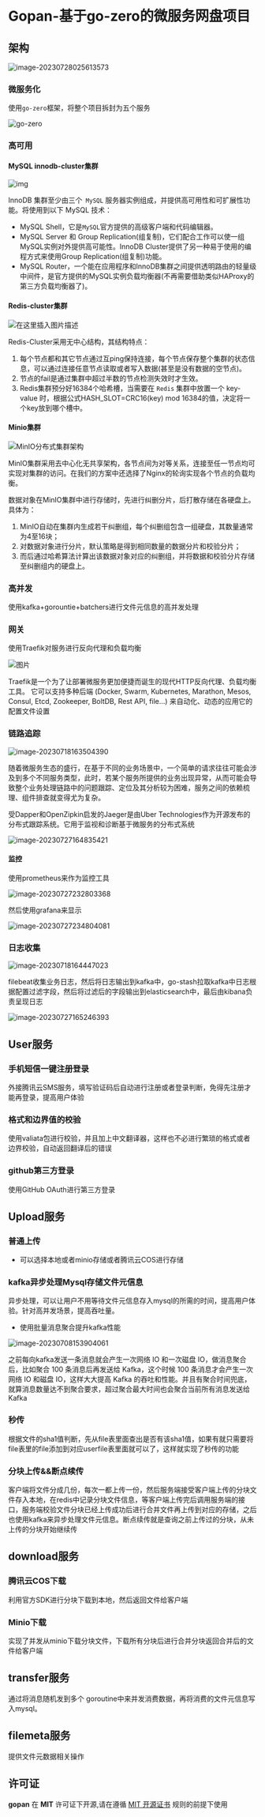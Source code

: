# Gopan-基于go-zero的微服务网盘项目

## 架构

![image-20230728025613573](https://raw.githubusercontent.com/liuxianloveqiqi/Xian-imagehost/main/image/image-20230728025613573.png)

### 微服务化

使用`go-zero`框架，将整个项目拆封为五个服务

![go-zero](https://raw.githubusercontent.com/liuxianloveqiqi/Xian-imagehost/main/image/go-zero.png)

### 高可用

#### MySQL innodb-cluster集群

![img](https://raw.githubusercontent.com/liuxianloveqiqi/Xian-imagehost/main/image/watermark,type_ZmFuZ3poZW5naGVpdGk,shadow_10,text_aHR0cHM6Ly93eHkwMzI3LmJsb2cuY3Nkbi5uZXQ=,size_16,color_FFFFFF,t_70.png)

InnoDB 集群至少由三个` MySQL` 服务器实例组成，并提供高可用性和可扩展性功能。将使用到以下 MySQL 技术：

- MySQL Shell，它是`MySQL`官方提供的高级客户端和代码编辑器。
- MySQL Server 和 Group Replication(组复制)，它们配合工作可以使一组MySQL实例对外提供高可能性。InnoDB Cluster提供了另一种易于使用的编程方式来使用Group Replication(组复制)功能。
- MySQL Router，一个能在应用程序和InnoDB集群之间提供透明路由的轻量级中间件，是官方提供的MySQL实例负载均衡器(不再需要借助类似HAProxy的第三方负载均衡器了)。

#### Redis-cluster集群

![在这里插入图片描述](https://raw.githubusercontent.com/liuxianloveqiqi/Xian-imagehost/main/image/watermark,type_ZmFuZ3poZW5naGVpdGk,shadow_10,text_aHR0cHM6Ly9ibG9nLmNzZG4ubmV0L3lyeDQyMDkwOQ==,size_16,color_FFFFFF,t_70.png)

Redis-Cluster采用无中心结构，其结构特点：

1. 每个节点都和其它节点通过互ping保持连接，每个节点保存整个集群的状态信息，可以通过连接任意节点读取或者写入数据(甚至是没有数据的空节点)。 
2. 节点的fail是通过集群中超过半数的节点检测失效时才生效。
3.  Redis集群预分好16384个哈希槽，当需要在 `Redis` 集群中放置一个 key-value 时，根据公式HASH_SLOT=CRC16(key) mod 16384的值，决定将一个key放到哪个槽中。

#### Minio集群

![MinIO分布式集群架构](https://raw.githubusercontent.com/liuxianloveqiqi/Xian-imagehost/main/image/a36949e0b971475499fd9ec95ad3b32d~tplv-k3u1fbpfcp-zoom-in-crop-mark:4536:0:0:0-20230718162200891.awebp)

MinIO集群采用去中心化无共享架构，各节点间为对等关系，连接至任一节点均可实现对集群的访问。在我们的方案中还选择了Nginx的轮询实现各个节点的负载均衡。

数据对象在MinIO集群中进行存储时，先进行纠删分片，后打散存储在各硬盘上。具体为：

1. MinIO自动在集群内生成若干纠删组，每个纠删组包含一组硬盘，其数量通常为4至16块；
2. 对数据对象进行分片，默认策略是得到相同数量的数据分片和校验分片；
3. 而后通过哈希算法计算出该数据对象对应的纠删组，并将数据和校验分片存储至纠删组内的硬盘上。

### 高并发

使用kafka+gorountie+batchers进行文件元信息的高并发处理

### 网关

使用Traefik对服务进行反向代理和负载均衡

![图片](https://raw.githubusercontent.com/liuxianloveqiqi/Xian-imagehost/main/image/539903bacd400ef97e09e6be88d09a87.png)

Traefik是一个为了让部署微服务更加便捷而诞生的现代HTTP反向代理、负载均衡工具。 它可以支持多种后端 (Docker, Swarm, Kubernetes, Marathon, Mesos, Consul, Etcd, Zookeeper, BoltDB, Rest API, file…) 来自动化、动态的应用它的配置文件设置
### 链路追踪

![image-20230718163504390](https://raw.githubusercontent.com/liuxianloveqiqi/Xian-imagehost/main/image/image-20230718163504390.png)

  随着微服务生态的盛行，在基于不同的业务场景中，一个简单的请求往往可能会涉及到多个不同服务类型，此时，若某个服务所提供的业务出现异常，从而可能会导致整个业务处理链路中的问题跟踪、定位及其分析较为困难，服务之间的依赖梳理、组件排查就变得尤为复杂。

受Dapper和OpenZipkin启发的Jaeger是由Uber Technologies作为开源发布的分布式跟踪系统。它用于监视和诊断基于微服务的分布式系统

![image-20230727164835421](https://raw.githubusercontent.com/liuxianloveqiqi/Xian-imagehost/main/image/image-20230727164835421.png)

#### 监控

使用prometheus来作为监控工具

![image-20230727232803368](https://raw.githubusercontent.com/liuxianloveqiqi/Xian-imagehost/main/image/image-20230727232803368.png)

然后使用grafana来显示

![image-20230727234804081](https://raw.githubusercontent.com/liuxianloveqiqi/Xian-imagehost/main/image/image-20230727234804081.png)

### 日志收集

![image-20230718164447023](https://raw.githubusercontent.com/liuxianloveqiqi/Xian-imagehost/main/image/image-20230718164447023.png)

filebeat收集业务日志，然后将日志输出到kafka中，go-stash拉取kafka中日志根据配置过滤字段，然后将过滤后的字段输出到elasticsearch中，最后由kibana负责呈现日志

![image-20230727165246393](https://raw.githubusercontent.com/liuxianloveqiqi/Xian-imagehost/main/image/image-20230727165246393.png)

## User服务

### 手机短信一键注册登录

外接腾讯云SMS服务，填写验证码后自动进行注册或者登录判断，免得先注册才能再登录，提高用户体验

### 格式和边界值的校验

使用valiata包进行校验，并且加上中文翻译器，这样也不必进行繁琐的格式或者边界校验，自动返回翻译后的错误

### github第三方登录

使用GitHub OAuth进行第三方登录

## Upload服务

### 普通上传

- 可以选择本地或者minio存储或者腾讯云COS进行存储

### kafka异步处理Mysql存储文件元信息

异步处理，可以让用户不用等待文件元信息存入mysql的所需的时间，提高用户体验。针对高并发场景，提高吞吐量。

- 使用批量消息聚合提升kafka性能

![image-20230708153904061](https://raw.githubusercontent.com/liuxianloveqiqi/Xian-imagehost/main/image/image-20230708153904061.png)

之前每向kafka发送一条消息就会产生一次网络 IO 和一次磁盘 IO，做消息聚合后，比如聚合 100 条消息后再发送给 Kafka，这个时候 100 条消息才会产生一次网络 IO 和磁盘 IO，这样大大提高 Kafka 的吞吐和性能。并且有聚合时间兜底，就算消息数量达不到聚合要求，超过聚合最大时间也会聚合当前所有消息发送给Kafka

### 秒传

根据文件的sha1值判断，先从file表里面查出是否有该sha1值，如果有就只需要将file表里的file添加到对应userfile表里面就可以了，这样就实现了秒传的功能

### 分块上传&&断点续传

客户端将文件分成几份，每次一都上传一份，然后服务端接受客户端上传的分块文件存入本地，在redis中记录分块文件信息，等客户端上传完后调用服务端的接口，服务端校验文件分块已经上传成功后进行合并文件再上传到对应的存储，之后也使用kafka来异步处理文件元信息。断点续传就是查询之前上传过的分块，从未上传的分块开始继续传

## download服务

### 腾讯云COS下载

利用官方SDK进行分块下载到本地，然后返回文件给客户端

### Minio下载

实现了并发从minio下载分块文件，下载所有分块后进行合并分块返回合并后的文件给客户端

## transfer服务

通过将消息随机发到多个 goroutine中来并发消费数据，再将消费的文件元信息写入mysql。

## filemeta服务

提供文件元数据相关操作

## 许可证

**gopan** 在 **MIT** 许可证下开源,请在遵循 [MIT 开源证书](https://github.com/MashiroC/begonia/blob/master/LICENSE) 规则的前提下使用
